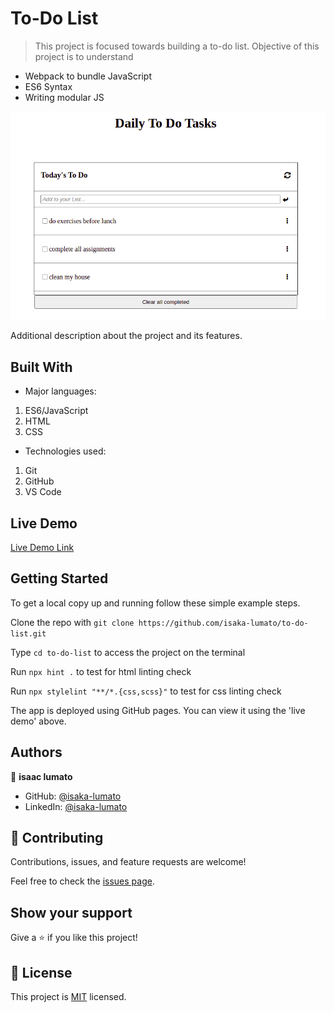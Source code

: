 # To-Do List

> This project is focused towards building a to-do list. Objective of this project is to understand 
- Webpack to bundle JavaScript
- ES6 Syntax
- Writing modular JS

![screenshot](./src/to-d0.png)

Additional description about the project and its features.

## Built With

- Major languages:
1. ES6/JavaScript
2. HTML
3. CSS
- Technologies used:
1. Git
2. GitHub
3. VS Code

## Live Demo

[Live Demo Link](https://isaka-lumato.github.io/to-do-list/dist/)


## Getting Started

To get a local copy up and running follow these simple example steps.

Clone the repo with `git clone https://github.com/isaka-lumato/to-do-list.git`

Type `cd to-do-list` to access the project on the terminal

Run `npx hint .` to test for html linting check

Run `npx stylelint "**/*.{css,scss}"` to test for css linting check

The app is deployed using GitHub pages. You can view it using the 'live demo' above.

## Authors

👤 **isaac lumato**

- GitHub: [@isaka-lumato](https://github.com/isaka-lumato)
- LinkedIn: [@isaka-lumato](https://www.linkedin.com/in/isaka-william-90773020b/)

## 🤝 Contributing

Contributions, issues, and feature requests are welcome!

Feel free to check the [issues page](../../issues/).

## Show your support

Give a ⭐️ if you like this project!


## 📝 License

This project is [MIT](./MIT.md) licensed.